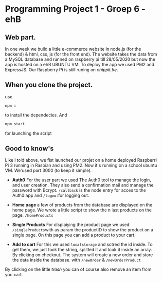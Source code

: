 # Programming Project 1 - Groep 6 - ehB
## Web part.
In one week we build a little e-commerce website in node.js (for the backend) & html, css, js (for the front end).
The website takes the data from a MySQL database and runned on raspberry pi till 28/05/2020 but now the app is hosted on a ehB UBUNTU VM.
To deploy the app we used PM2 and ExpressJS.
Our Raspberry Pi is still runing on _chippit.be_.

## When you clone the project.
use
```bash
npm i
```
to install the dependecies. And
```bash
npm start
``` 
for launching the script

## Good to know's
Like I told above, we fist launched our projet on a home deployed Raspberri Pi 3 running in Rasbian and using PM2.
Now it's running on a school ubuntu VM. We'used port 3000 (to keep it simple).
* __Auth0__
For the user part we used The Auth0 tool to manage the login, and user creation. They also send a confirmation mail and manage the password with Bcrypt.
`/callback` is the node entry for acces to the Auth0 app and `/logout`for logging out.

* __Home page__
a few of products from the database are displayed on the home page. We wrote a little script to show the n last products on the page.
`/homeProducts`

* __Single Products__
For displaiying the product page we used `/singleProducts`with as param the productID to show the product on a single page.
On this page you can add a product to your cart.

* __Add to cart__
For this we used `localstorage` and sotred the id inside. To get them, we just took the string, splitted it and took it inside an array.
By clicking on checkout. The system will create a new order and store the data inside the database. with `/newOrder` & `/newOrderProduct`

By clicking on the little _trash_ you can of course also remove an item from you cart.
